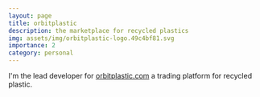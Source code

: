 ```yaml
---
layout: page
title: orbitplastic
description: the marketplace for recycled plastics
img: assets/img/orbitplastic-logo.49c4bf81.svg
importance: 2
category: personal
---
```


I'm the lead developer for [orbitplastic.com](https://orbitplastic.com) a trading platform for recycled plastic.
